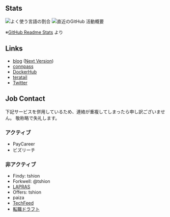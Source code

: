 ## Stats
<span>
  <img align="center" alt="よく使う言語の割合" src="https://github-readme-stats.vercel.app/api/top-langs/?hide=shell&langs_count=5&username=tshion" />
</span>
<span>
  <img align="center" alt="直近のGitHub 活動概要" src="https://github-readme-stats.vercel.app/api?count_private=true&show_icons=true&username=tshion" />
</span>

※[GitHub Readme Stats](https://github.com/anuraghazra/github-readme-stats) より



## Links
* [blog](https://mokumokulog.netlify.app/) ([Next Version](https://mklog.netlify.app/))
* [connpass](https://connpass.com/user/Shion74431841/)
* [DockerHub](https://hub.docker.com/u/tshion)
* [teratail](https://teratail.com/users/tshion)
* [Twitter](https://twitter.com/shion_engineer)



## Job Contact
下記サービスを併用しているため、連絡が重複してしまったら申し訳ございません。
敬称略で失礼します。

### アクティブ
* PayCareer
* ビズリーチ

### 非アクティブ
* Findy: tshion
* Forkwell: @tshion
* [LAPRAS](https://lapras.com/public/tshion)
* Offers: tshion
* paiza
* [TechFeed](https://techfeed.io/people/@shion_engineer)
* [転職ドラフト](https://job-draft.jp/users/60683)
